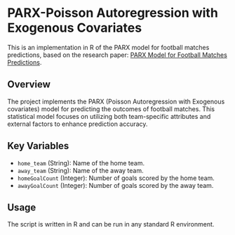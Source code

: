 # PARX-Poisson Autoregression with Exogenous Covariates

This is an implementation in R of the PARX model for football matches predictions, based on the research paper: [PARX Model for Football Matches Predictions](https://www.researchgate.net/publication/308416031_PARX_model_for_football_matches_predictions).

## Overview
The project implements the PARX (Poisson Autoregression with Exogenous covariates) model for predicting the outcomes of football matches. This statistical model focuses on utilizing both team-specific attributes and external factors to enhance prediction accuracy.

## Key Variables
- `home_team` (String): Name of the home team.
- `away_team` (String): Name of the away team.
- `homeGoalCount` (Integer): Number of goals scored by the home team.
- `awayGoalCount` (Integer): Number of goals scored by the away team.

## Usage
The script is written in R and can be run in any standard R environment.
